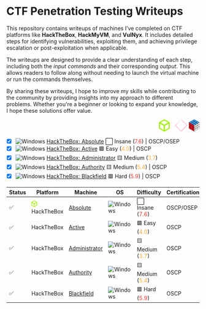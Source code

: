 # CTF Penetration Testing Writeups

This repository contains writeups of machines I’ve completed on CTF platforms like **HackTheBox**, **HackMyVM**, and **VulNyx**. It includes detailed steps for identifying vulnerabilities, exploiting them, and achieving privilege escalation or post-exploitation when applicable.

The writeups are designed to provide a clear understanding of each step, including both the *input commands* and their corresponding *output*. This allows readers to follow along without needing to launch the virtual machine or run the commands themselves.

By sharing these writeups, I hope to improve my skills while contributing to the community by providing insights into my approach to different problems. Whether you're a beginner or looking to expand your knowledge, I hope these solutions offer value.

<div align="right">
  <img src="./assets/logo_hackthebox.png" alt="HackTheBox Logo" height="32" style="width:auto; margin-left: 10px;">
  <img src="./assets/logo_hackmyvm.png" alt="HackMyVM Logo" height="32" style="width:auto; margin-left: 10px;">
  <img src="./assets/logo_vulnyx.png" alt="VulNyx Logo" height="32" style="width:auto;">
</div>

- [x] <img src="https://hackmyvm.eu/img/windows.png" alt="Windows" width="15"/> [HackTheBox: Absolute](./hackthebox_absolute.md) ⬜ Insane (<span style="color:#e63c35;">7.6</span>) | OSCP/OSEP
- [x] <img src="https://hackmyvm.eu/img/windows.png" alt="Windows" width="15"/> [HackTheBox: Active](./hackthebox_active.md) 🟩 Easy (<span style="color:#f4b03b;">4.0</span>) | OSCP
- [x] <img src="https://hackmyvm.eu/img/windows.png" alt="Windows" width="15"/> [HackTheBox: Administrator](./hackthebox_administrator.md) 🟨 Medium (<span style="color:#f4b03b;">3.7</span>)
- [x] <img src="https://hackmyvm.eu/img/windows.png" alt="Windows" width="15"/> [HackTheBox: Authority](./hackthebox_authority.md) 🟨 Medium (<span style="color:#f4b03b;">5.4</span>) | OSCP
- [x] <img src="https://hackmyvm.eu/img/windows.png" alt="Windows" width="15"/> [HackTheBox: Blackfield](./hackthebox_blackfield.md) 🟥 Hard (<span style="color:#e63c35;">5.9</span>) | OSCP

| Status | Platform | Machine | OS | Difficulty | Certifications |
|--------|----------|---------|----|------------|----------------|
| ✅ | <img src="./assets/logo_hackthebox.png" alt="HackTheBox Logo" width="15"> HackTheBox | [Absolute](./hackthebox_absolute.md) | <img src="https://hackmyvm.eu/img/windows.png" alt="Windows" width="15"/> | ⬜ Insane (<span style="color:#e63c35;">7.6</span>) | OSCP/OSEP |
| ✅ | HackTheBox | [Active](./hackthebox_active.md) | <img src="https://hackmyvm.eu/img/windows.png" alt="Windows" width="15"/> | 🟩 Easy (<span style="color:#f4b03b;">4.0</span>) | OSCP |
| ✅ | HackTheBox | [Administrator](./hackthebox_administrator.md) | <img src="https://hackmyvm.eu/img/windows.png" alt="Windows" width="15"/> | 🟨 Medium (<span style="color:#f4b03b;">3.7</span>) | OSCP |
| ✅ | HackTheBox | [Authority](./hackthebox_authority.md) | <img src="https://hackmyvm.eu/img/windows.png" alt="Windows" width="15"/> | 🟨 Medium (<span style="color:#f4b03b;">5.4</span>) | OSCP |
| ✅ | HackTheBox | [Blackfield](./hackthebox_blackfield.md) | <img src="https://hackmyvm.eu/img/windows.png" alt="Windows" width="15"/> | 🟥 Hard (<span style="color:#e63c35;">5.9</span>) | OSCP |

